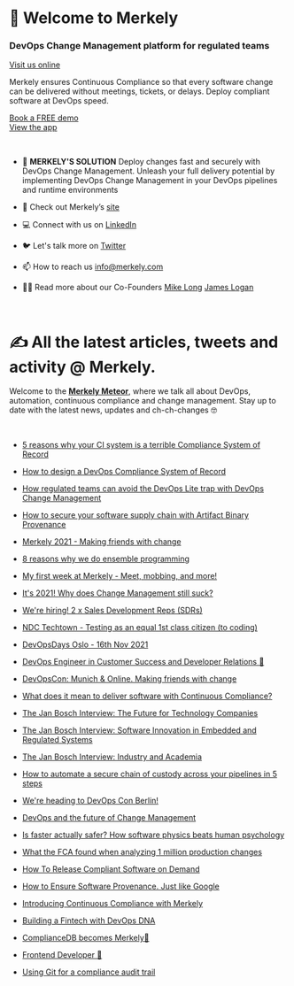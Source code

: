 ### <h1> 👋 Welcome to Merkely

### <h3> DevOps Change Management platform for regulated teams  
[Visit us online](https://www.merkely.com/)
  
Merkely ensures Continuous Compliance so that every software change can be delivered without meetings, tickets, or delays. Deploy compliant software at DevOps speed.  

[Book a FREE demo](https://www.merkely.com/live-demo/) <br />
[View the app](https://app.merkely.com/cyber-dojo/environments/)
<p>&nbsp;</p>

-   💬 **MERKELY'S SOLUTION** Deploy changes fast and securely with DevOps Change Management. Unleash your full delivery potential by implementing DevOps Change Management in your DevOps pipelines and runtime environments

-   🙌  Check out Merkely’s [site](https://www.merkely.com/)

-   💻  Connect with us on [LinkedIn](https://www.linkedin.com/company/merkely)

-   🐦  Let's talk more on [Twitter](https://twitter.com/merkely_)

-   📫  How to reach us <info@merkely.com>

-   👨‍💻  Read more about our Co-Founders [Mike Long](https://www.merkely.com/about/mike-long/)  [James Logan](https://www.merkely.com/about/james-logan/)
   <br />
   

### <h1> ✍️ All the latest articles, tweets and activity @ Merkely. 


Welcome to the **[Merkely Meteor](https://www.merkely.com/blog/)**, where we talk all about DevOps, automation, continuous compliance and change management. Stay up to date with the latest news, updates and ch-ch-changes :nerd_face:
  <p>&nbsp;</p>


-   [5 reasons why your CI system is a terrible Compliance System of Record](https://www.merkely.com/blog/5-reasons-why-your-ci-system-is-a-terrible-compliance-system-of-record/)

-   [How to design a DevOps Compliance System of Record](https://www.merkely.com/blog/how-to-design-a-devops-compliance-system-of-record/)

-   [How regulated teams can avoid the DevOps Lite trap with DevOps Change Management](https://www.merkely.com/blog/how-to-avoid-the-devops-lite-trap-with-devops-change-management/)

-   [How to secure your software supply chain with Artifact Binary Provenance](https://www.merkely.com/blog/how-to-secure-your-software-supply-chain-with-artifact-binary-provenance/)

-   [Merkely 2021 - Making friends with change](https://www.merkely.com/blog/merkely-2021-making-friends-with-change/)

-   [8 reasons why we do ensemble programming](https://www.merkely.com/blog/8-reasons-why-we-do-ensemble-programming/)

-   [My first week at Merkely - Meet, mobbing, and more!](https://www.merkely.com/blog/my-first-week-at-merkely/)

-   [It's 2021! Why does Change Management still suck?](https://www.merkely.com/blog/it-s-2021-why-does-change-management-still-suck/)

-   [We're hiring! 2 x Sales Development Reps (SDRs)](https://www.merkely.com/blog/we-re-hiring-2-x-sales-development-reps-sdrs/)

-   [NDC Techtown - Testing as an equal 1st class citizen (to coding)](https://www.merkely.com/blog/testing-as-an-equal-1st-class-citizen-to-coding/)

-   [DevOpsDays Oslo - 16th Nov 2021](https://www.merkely.com/blog/devopsdays-oslo/)

-   [DevOps Engineer in Customer Success and Developer Relations 🚀](https://www.merkely.com/blog/devops-engineer-in-customer-success-and-developer-relations/)

-   [DevOpsCon: Munich & Online. Making friends with change](https://www.merkely.com/blog/devopscon-making-friends-with-change/)

-   [What does it mean to deliver software with Continuous Compliance?](https://www.merkely.com/blog/what-does-it-mean-to-deliver-software-with-continuous-compliance/)

-   [The Jan Bosch Interview: The Future for Technology Companies](https://www.merkely.com/blog/the-jan-bosch-interview-the-future-for-technology-companies/)

-   [The Jan Bosch Interview: Software Innovation in Embedded and Regulated Systems](https://www.merkely.com/blog/the-jan-bosch-interview-software-innovation-in-embedded-and-regulated-systems/)

-   [The Jan Bosch Interview: Industry and Academia](https://www.merkely.com/blog/jan-bosch-interview-industry-and-academia/)

-   [How to automate a secure chain of custody across your pipelines in 5 steps](https://www.merkely.com/blog/answering-the-biggest-question-in-regulated-devops-what-s-in-prod/)

-   [We're heading to DevOps Con Berlin!](https://www.merkely.com/blog/devops-the-future-of-change-management/)

-   [DevOps and the future of Change Management](https://www.merkely.com/blog/devops-and-the-future-of-change-management/)

-   [Is faster actually safer? How software physics beats human psychology](https://www.merkely.com/blog/is-faster-actually-safer-how-software-physics-beats-human-psychology./)

-   [What the FCA found when analyzing 1 million production changes](https://www.merkely.com/blog/what-the-fca-found-when-analysing-1-million-production-changes/)

-   [How To Release Compliant Software on Demand](https://www.merkely.com/blog/how-to-release-compliant-software-on-demand/)

-   [How to Ensure Software Provenance. Just like Google](https://www.merkely.com/blog/how-to-ensure-software-provenance-just-like-google/)

-   [Introducing Continuous Compliance with Merkely](https://www.merkely.com/blog/continuous-compliance-with-a-devops-compliance-journal/)

-   [Building a Fintech with DevOps DNA](https://www.merkely.com/blog/building-a-fintech-with-devops-dna/)

-   [ComplianceDB becomes Merkely🚀](https://www.merkely.com/blog/compliancedb-becomes-merkely/)

-   [Frontend Developer 🚀](https://www.merkely.com/blog/frontend-developer/)

-   [Using Git for a compliance audit trail](https://www.merkely.com/blog/using-git-for-a-compliance-audit-trail/)
